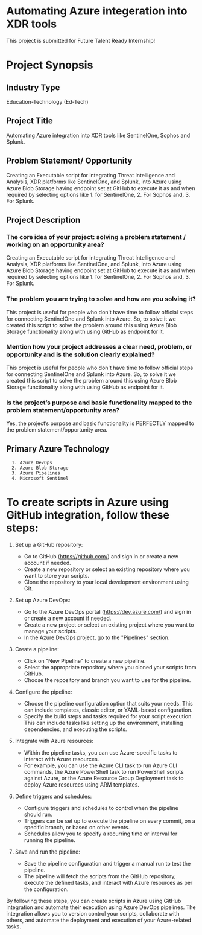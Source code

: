 # Automating Azure integeration into XDR tools

This project is submitted for Future Talent Ready Internship!

# Project Synopsis

## Industry Type
Education-Technology (Ed-Tech)

## Project Title
Automating Azure integration into XDR tools like SentinelOne, Sophos and Splunk.

## Problem Statement/ Opportunity
Creating an Executable script for integrating Threat Intelligence and Analysis, XDR platforms like SentinelOne, and Splunk, into Azure using Azure Blob Storage having endpoint set at GitHub to execute it as and when required by selecting options like 1. for SentinelOne, 2. For Sophos and, 3. For Splunk.

## Project Description
### The core idea of your project: solving a problem statement / working on an opportunity area?
Creating an Executable script for integrating Threat Intelligence and Analysis, XDR platforms like SentinelOne, and Splunk, into Azure using Azure Blob Storage having endpoint set at GitHub to execute it as and when required by selecting options like 1. for SentinelOne, 2. For Sophos and, 3. For Splunk.

### The problem you are trying to solve and how are you solving it?
This project is useful for people who don't have time to follow official steps for connecting SentinelOne and Splunk into Azure. So, to solve it we created this script to solve the problem around this using Azure Blob Storage functionality along with using GitHub as endpoint for it.

### Mention how your project addresses a clear need, problem, or opportunity and is the solution clearly explained?
This project is useful for people who don't have time to follow official steps for connecting SentinelOne and Splunk into Azure. So, to solve it we created this script to solve the problem around this using Azure Blob Storage functionality along with using GitHub as endpoint for it.

### Is the project’s purpose and basic functionality mapped to the problem statement/opportunity area?
Yes, the project’s purpose and basic functionality is PERFECTLY mapped to the problem statement/opportunity area.

## Primary Azure Technology
      1. Azure DevOps
      2. Azure Blob Storage
      3. Azure Pipelines
      4. Microsoft Sentinel

# To create scripts in Azure using GitHub integration, follow these steps:

1. Set up a GitHub repository:
   - Go to GitHub (https://github.com/) and sign in or create a new account if needed.
   - Create a new repository or select an existing repository where you want to store your scripts.
   - Clone the repository to your local development environment using Git.

2. Set up Azure DevOps:
   - Go to the Azure DevOps portal (https://dev.azure.com/) and sign in or create a new account if needed.
   - Create a new project or select an existing project where you want to manage your scripts.
   - In the Azure DevOps project, go to the "Pipelines" section.

3. Create a pipeline:
   - Click on "New Pipeline" to create a new pipeline.
   - Select the appropriate repository where you cloned your scripts from GitHub.
   - Choose the repository and branch you want to use for the pipeline.

4. Configure the pipeline:
   - Choose the pipeline configuration option that suits your needs. This can include templates, classic editor, or YAML-based configuration.
   - Specify the build steps and tasks required for your script execution. This can include tasks like setting up the environment, installing dependencies, and executing the scripts.

5. Integrate with Azure resources:
   - Within the pipeline tasks, you can use Azure-specific tasks to interact with Azure resources.
   - For example, you can use the Azure CLI task to run Azure CLI commands, the Azure PowerShell task to run PowerShell scripts against Azure, or the Azure Resource Group Deployment task to deploy Azure resources using ARM templates.

6. Define triggers and schedules:
   - Configure triggers and schedules to control when the pipeline should run.
   - Triggers can be set up to execute the pipeline on every commit, on a specific branch, or based on other events.
   - Schedules allow you to specify a recurring time or interval for running the pipeline.

7. Save and run the pipeline:
   - Save the pipeline configuration and trigger a manual run to test the pipeline.
   - The pipeline will fetch the scripts from the GitHub repository, execute the defined tasks, and interact with Azure resources as per the configuration.

By following these steps, you can create scripts in Azure using GitHub integration and automate their execution using Azure DevOps pipelines. The integration allows you to version control your scripts, collaborate with others, and automate the deployment and execution of your Azure-related tasks.

